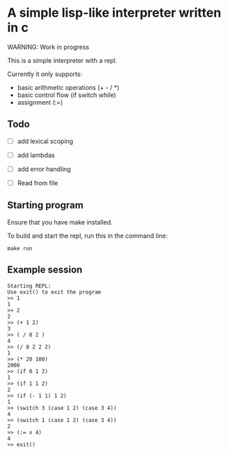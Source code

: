 
# A simple lisp-like interpreter written in c

WARNING: Work in progress

This is a simple interpreter with a repl.

Currently it only supports:
- basic arithmetic operations (+ - / *)
- basic control flow (if switch while)
- assignment (:=)


## Todo
- [ ] add lexical scoping
- [ ] add lambdas
- [ ] add error handling
- [ ] Read from file



## Starting program
Ensure that you have make installed.

To build and start the repl, run this in the command line:

```
make run
```

## Example session
```
Starting REPL:
Use exit() to exit the program
>> 1
1
>> 2
2
>> (+ 1 2)
3
>> ( / 8 2 )
4
>> (/ 8 2 2 2)
1
>> (* 20 100)
2000
>> (if 0 1 2)
1
>> (if 1 1 2)
2
>> (if (- 1 1) 1 2)
1
>> (switch 3 (case 1 2) (case 3 4))
4
>> (switch 1 (case 1 2) (case 3 4))
2
>> (:= x 4)
4
>> exit()
```


